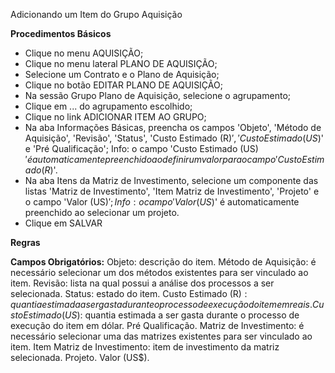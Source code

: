 Adicionando um Item do Grupo Aquisição

<b>Procedimentos Básicos</b>

* Clique no menu AQUISIÇÃO;
* Clique no menu lateral PLANO DE AQUISIÇÃO;
* Selecione um Contrato e o Plano de Aquisição;
* Clique no botão EDITAR PLANO DE AQUISIÇÃO;
* Na sessão Grupo Plano de Aquisição, selecione o agrupamento;
* Clique em ... do agrupamento escolhido;
* Clique no link ADICIONAR ITEM AO GRUPO;
* Na aba Informações Básicas, preencha os campos 'Objeto', 'Método de Aquisição', 'Revisão', 'Status', 
  'Custo Estimado (R$)', 'Custo Estimado (US$)' e 'Pré Qualificação';
  Info: o campo 'Custo Estimado (US$)' é automaticamente preenchido ao definir um valor para o campo 'Custo Estimado (R$)'.
* Na aba Itens da Matriz de Investimento, selecione um componente das listas 'Matriz de Investimento',
  'Item Matriz de Investimento', 'Projeto' e o campo 'Valor (US$)';
  Info: o campo 'Valor (US$)' é automaticamente preenchido ao selecionar um projeto.
* Clique em SALVAR

<b>Regras</b>

<b>Campos Obrigatórios:</b>
 Objeto: descrição do item.
 Método de Aquisição: é necessário selecionar um dos métodos existentes para ser vinculado ao item.
 Revisão: lista na qual possui a análise dos processos a ser selecionada.
 Status: estado do item.
 Custo Estimado (R$): quantia estimada a ser gasta durante o processo de execução do item em reais.
 Custo Estimado (US$): quantia estimada a ser gasta durante o processo de execução do item em dólar.
 Pré Qualificação.
 Matriz de Investimento: é necessário selecionar uma das matrizes existentes para ser vinculado ao item.
 Item Matriz de Investimento: item de investimento da matriz selecionada.
 Projeto.
 Valor (US$).
 
 
